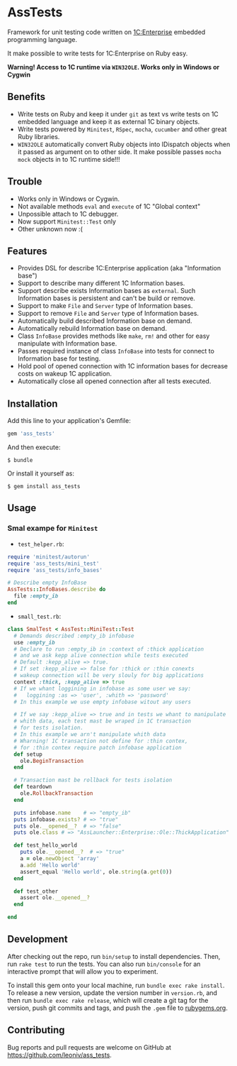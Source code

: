 # AssTests


Framework for unit testing code written on [1C:Enterprise](http://1c.ru)
embedded programming language.

It make possible to write tests for 1C:Enterprise on Ruby easy.

**Warning! Access to 1C runtime via ```WIN32OLE```. Works only in Windows or Cygwin**

## Benefits

- Write tests on Ruby and keep it under ```git``` as text  vs write tests on 1C embedded language and keep it as external 1C binary objects.
- Write tests powered by ```Minitest```, ```RSpec```, ```mocha```, ```cucumber``` and other great Ruby libraries.
- ```WIN32OLE``` automatically convert Ruby objects into IDispatch objects when it passed as argument on to other side. It make possible passes ```mocha``` ```mock``` objects in to 1C runtime side!!!

## Trouble

- Works only in Windows or Cygwin.
- Not available methods ```eval``` and ```execute``` of 1C "Global context"
- Unpossible attach to 1C debugger.
- Now support ```Minitest::Test``` only
- Other unknown now :(

## Features

- Provides DSL for describe 1C:Enterprise application (aka "Information base")
- Support to describe many different 1C Information bases.
- Support describe exists Information bases as ```external```. Such Information bases is persistent and can't be build or remove.
- Support to make ```File``` and ```Server``` type of Information bases.
- Support to remove ```File``` and ```Server``` type of Information bases.
- Automatically build described Information base on demand.
- Automatically rebuild Information base on demand.
- Class ```InfoBase``` provides methods like  ```make```, ```rm!``` and other for easy manipulate with Information base.
- Passes required instance of class ```InfoBase``` into tests for connect to Information base for testing.
- Hold pool of opened connection with 1C information bases for decrease costs on wakeup 1C application.
- Automatically close all opened connection after all tests executed.


## Installation

Add this line to your application's Gemfile:

```ruby
gem 'ass_tests'
```

And then execute:

    $ bundle

Or install it yourself as:

    $ gem install ass_tests

## Usage


### Smal exampe for ```Minitest```

- ```test_helper.rb```:
```ruby
require 'minitest/autorun'
require 'ass_tests/mini_test'
require 'ass_tests/info_bases'

# Describe empty InfoBase
AssTests::InfoBases.describe do
  file :empty_ib
end
```
- ```small_test.rb```:
```ruby
class SmalTest < AssTest::MiniTest::Test
  # Demands described :empty_ib infobase
  use :empty_ib
  # Declare to run :empty_ib in :context of :thick application
  # and we ask kepp alive connection while tests executed
  # Default :kepp_alive => true.
  # If set :kepp_alive => false for :thick or :thin conexts
  # wakeup connection will be very slouly for big applications
  context :thick, :kepp_alive => true
  # If we whant loggining in infobase as some user we say:
  #   loggining :as => 'user', :whith => 'password'
  # In this example we use empty infobase witout any users

  # If we say :kepp_alive => true and in tests we whant to manipulate
  # whith data, each test mast be wraped in 1C transaction
  # for tests isolation.
  # In this example we arn't manipulate whith data
  # Wharning! 1C transaction not define for :thin contex,
  # for :thin contex require patch infobase application
  def setup
    ole.BeginTransaction
  end

  # Transaction mast be rollback for tests isolation
  def teardown
    ole.RollbackTransaction
  end

  puts infobase.name    # => "empty_ib"
  puts infobase.exists? # => "true"
  puts ole.__opened__?  # => "false"
  puts ole.class # => "AssLauncher::Enterprise::Ole::ThickApplication"

  def test_hello_world
    puts ole.__opened__?  # => "true"
    a = ole.newObject 'array'
    a.add 'Hello world'
    assert_equal 'Hello world', ole.string(a.get(0))
  end

  def test_other
    assert ole.__opened__?
  end

end
```

## Development

After checking out the repo, run `bin/setup` to install dependencies. Then, run `rake test` to run the tests. You can also run `bin/console` for an interactive prompt that will allow you to experiment.

To install this gem onto your local machine, run `bundle exec rake install`. To release a new version, update the version number in `version.rb`, and then run `bundle exec rake release`, which will create a git tag for the version, push git commits and tags, and push the `.gem` file to [rubygems.org](https://rubygems.org).

## Contributing

Bug reports and pull requests are welcome on GitHub at https://github.com/leoniv/ass_tests.

